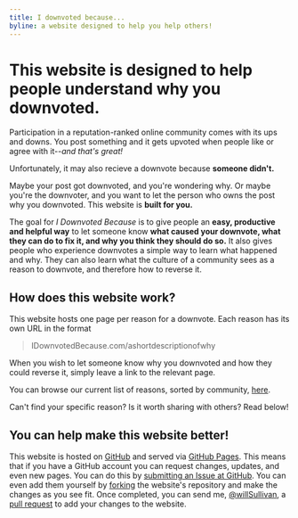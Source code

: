 ---title: I downvoted because...byline: a website designed to help you help others!---# This website is designed to help people understand why you downvoted.Participation in a reputation-ranked online community comes with its ups and downs. You post something and it gets upvoted when people like or agree with it--*and that's great!* Unfortunately, it may also recieve a downvote because **someone didn't.**Maybe your post got downvoted, and you're wondering why. Or maybe you're the downvoter, and you want to let the person who owns the post why you downvoted. This website is **built for you.**The goal for *I Downvoted Because* is to give people an **easy, productive and helpful way** to let someone know **what caused your downvote, what they can do to fix it, and why you think they should do so.** It also gives people who experience downvotes a simple way to learn what happened and why. They can also learn what the culture of a community sees as a reason to downvote, and therefore how to reverse it. ## How does this website work? This website hosts one page per reason for a downvote. Each reason has its own URL in the format> IDownvotedBecause.com/ashortdescriptionofwhyWhen you wish to let someone know why you downvoted and how they could reverse it, simply leave a link to the relevant page.You can browse our current list of reasons, sorted by community, [here](/allreasons/). Can't find your specific reason? Is it worth sharing with others? Read below!## You can help make this website better! This website is hosted on [GitHub](https://github.com/WillSullivan/IDownvotedBecause) and served via [GitHub Pages](https://pages.github.com/). This means that if you have a GitHub account you can request changes, updates, and even new pages.  You can do this by [submitting an Issue at GitHub](https://github.com/WillSullivan/IDownvotedYouBecause/issues/new). You can even add them yourself by [forking](https://help.github.com/articles/fork-a-repo/) the website's repository and make the changes as you see fit. Once completed, you can send me, [@willSullivan](https://github.com/willSullivan), a [pull request](https://help.github.com/articles/using-pull-requests/) to add your changes to the website.